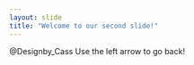 ```yaml
---
layout: slide
title: "Welcome to our second slide!"
---
```

@Designby_Cass
Use the left arrow to go back!
